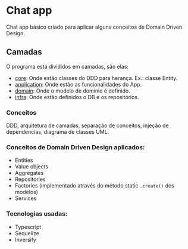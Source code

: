 # Chat app

Chat app básico criado para aplicar alguns conceitos de Domain Driven Design.

## Camadas

O programa está divididos em camadas, são elas:

- [core](./src/core/): Onde estão classes do DDD para herança. Ex.: classe Entity.
- [application](./src/application/): Onde estão as funcionalidades do App.
- [domain](./src/domain/): Onde o modelo de domínio é definido.
- [infra](./src/infra/): Onde estão definidos o DB e os repositórios.

### Conceitos

DDD, arquitetura de camadas, separação de conceitos, injeção de dependencias, diagrama de classes UML.

### Conceitos de Domain Driven Design aplicados:

- Entities
- Value objects
- Aggregates
- Repositories
- Factories (implementado através do método static `.create()` dos modelos)
- Services

### Tecnologias usadas:

- Typescript
- Sequelize
- Inversify
